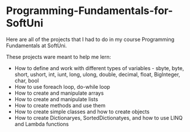 # Programming-Fundamentals-for-SoftUni
Here are all of the projects that I had to do in my course Programming Fundamentals at SoftUni.

These projects ware meant to help me lern:
- How to define and work with different types of variables - sbyte, byte, short, ushort, int, iunt, long, ulong, double, decimal, float, BigInteger, char, bool
- How to use foreach loop, do-while loop
- How to create and manipulate arrays
- How to create and manipulate lists
- How to create methods and use them
- How to create simple classes and how to create objects
- How to create Dictionaryes, SortedDictionatyes, and how to use LINQ and Lambda functions
